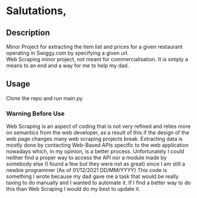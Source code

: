 # Salutations,

## Description
Minor Project for extracting the item list and prices for a given restaurant operating in Swiggy.com by specifying a given url. <br>
Web Scraping minor project, not meant for commercialisation. It is simply a means to an end and a way for me to help my dad. <br>

## Usage
Clone the repo and run main.py

### Warning Before Use
Web Scraping is an aspect of coding that is not very refined and relies more on semantics from the web developer, as a result of this if the design of the web page changes many web scraping projects break. Extracting data is mostly done by contacting Web-Based APIs specific to the web application nowadays which, in my opinion, is a better process. Unfortunately I could neither find a proper way to access the API nor a module made by somebody else (I found a few but they were not as great) since I am still a newbie programmer (As of 01/12/2021 DD/MM/YYYY) This code is something I wrote because my dad gave me a task that would be really taxing to do manually and I wanted to automate it. If I find a better way to do this than Web Scraping I would do my best to update it. 